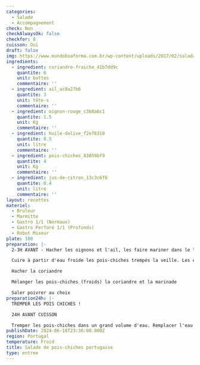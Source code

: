 ```yaml
---
categories:
  - Salade
  - Accompagnement
check: Non
checkAlwaysOk: false
checkfor: 8
cuisson: Oui
draft: false
img: https://www.mundoboaforma.com.br/wp-content/uploads/2017/02/salada-de-grao-de-bico-620x330.jpg
ingredients:
  - ingredient: coriandre-fraiche_41b7dd9c
    quantite: 6
    unit: bottes
    commentaire: ''
  - ingredient: ail_ac8a27b6
    quantite: 3
    unit: tête·s
    commentaire: ''
  - ingredient: oignon-rouge_c3b8a6c1
    quantite: 1.5
    unit: Kg
    commentaire: ''
  - ingredient: huile-dolive_f2e76310
    quantite: 0.5
    unit: litre
    commentaire: ''
  - ingredient: pois-chiches_83059bf9
    quantite: 4
    unit: Kg
    commentaire: ''
  - ingredient: jus-de-citron_13c3c6f6
    quantite: 0.4
    unit: litre
    commentaire: ''
layout: recettes
materiel:
  - Bruleur
  - Marmitte
  - Gastro 1/1 (Normaux)
  - Gastro Perforé 1/1 (Profonds)
  - Robot Mixeur
plate: 100
preparation: |-
  2-3H AVANT - Hacher les oignons et l'ail, les faire mariner dans le l'huile d'olive et le jus de citron -

  Cuire à partir d'eau froide les pois-chiches trempés la veille. Les égouter quand la chair est bien fondante.

  Hacher la coriandre

  Mélanger les pois-chiches (froids) la coriandre et la marinade

  Saler poivrer au choix
preparation24h: |-
  TREMPER LES POIS CHICHES ! 

  24H AVANT CUISSON

  Tremper les pois-chiches dans un grand volume d'eau. Remplacer l'eau toutes les 6h, trois fois au moins.
publishDate: 2024-06-18T23:36:00.000Z
region: Portugal
temperature: Froid
title: Salade de pois-chiches portugaise
type: entree
---
```

